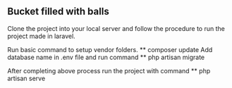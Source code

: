 

## Bucket filled with balls

Clone the project into your local server and follow the procedure to run the project made in laravel.

Run basic command to setup vendor folders.
** composer update
Add database name in .env file and run command 
** php artisan migrate

After completing above process run the project with command 
** php artisan serve 

